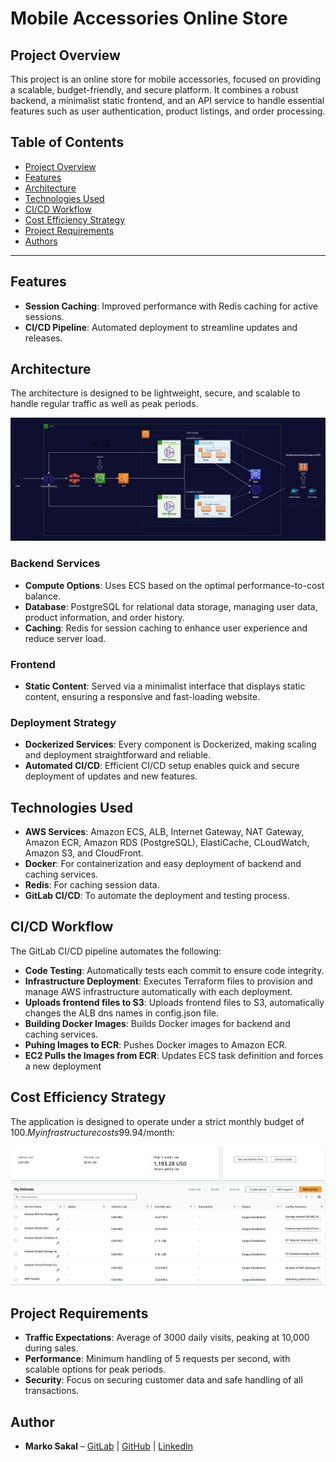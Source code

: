# Mobile Accessories Online Store

## Project Overview
This project is an online store for mobile accessories, focused on providing a scalable, budget-friendly, and secure platform. It combines a robust backend, a minimalist static frontend, and an API service to handle essential features such as user authentication, product listings, and order processing.

## Table of Contents
- [Project Overview](#project-overview)
- [Features](#features)
- [Architecture](#architecture)
- [Technologies Used](#technologies-used)
- [CI/CD Workflow](#cicd-workflow)
- [Cost Efficiency Strategy](#cost-efficiency-strategy)
- [Project Requirements](#project-requirements)
- [Authors](#authors)

---

## Features
- **Session Caching**: Improved performance with Redis caching for active sessions.
- **CI/CD Pipeline**: Automated deployment to streamline updates and releases.

## Architecture
The architecture is designed to be lightweight, secure, and scalable to handle regular traffic as well as peak periods.

![Architecture Overview](images/architecture.jpg "Architecture Overview")

### Backend Services
- **Compute Options**: Uses ECS based on the optimal performance-to-cost balance.
- **Database**: PostgreSQL for relational data storage, managing user data, product information, and order history.
- **Caching**: Redis for session caching to enhance user experience and reduce server load.

### Frontend
- **Static Content**: Served via a minimalist interface that displays static content, ensuring a responsive and fast-loading website.

### Deployment Strategy
- **Dockerized Services**: Every component is Dockerized, making scaling and deployment straightforward and reliable.
- **Automated CI/CD**: Efficient CI/CD setup enables quick and secure deployment of updates and new features.

## Technologies Used
- **AWS Services**: Amazon ECS, ALB, Internet Gateway, NAT Gateway, Amazon ECR, Amazon RDS (PostgreSQL), ElastiCache, CLoudWatch, Amazon S3, and CloudFront.
- **Docker**: For containerization and easy deployment of backend and caching services.
- **Redis**: For caching session data.
- **GitLab CI/CD**: To automate the deployment and testing process.

## CI/CD Workflow
The GitLab CI/CD pipeline automates the following:
- **Code Testing**: Automatically tests each commit to ensure code integrity.
- **Infrastructure Deployment**: Executes Terraform files to provision and manage AWS infrastructure automatically with each deployment.
- **Uploads frontend files to S3**: Uploads frontend files to S3, automatically changes the ALB dns names in config.json file.
- **Building Docker Images**: Builds Docker images for backend and caching services.
- **Puhing Images to ECR**: Pushes Docker images to Amazon ECR.
- **EC2 Pulls the Images from ECR**: Updates ECS task definition and forces a new deployment


## Cost Efficiency Strategy
The application is designed to operate under a strict monthly budget of $100. My infrastructure costs 99.94$/month:

![Cost Overview](images/cost.png "Cost Overview | 70.72$/month")

## Project Requirements
- **Traffic Expectations**: Average of 3000 daily visits, peaking at 10,000 during sales.
- **Performance**: Minimum handling of 5 requests per second, with scalable options for peak periods.
- **Security**: Focus on securing customer data and safe handling of all transactions.

## Author
- **Marko Sakal** – [GitLab](https://gitlab.com/mqrkmontblanc) | [GitHub](https://github.com/markmontblanc) | [LinkedIn](https://www.linkedin.com/in/markosakal/)
